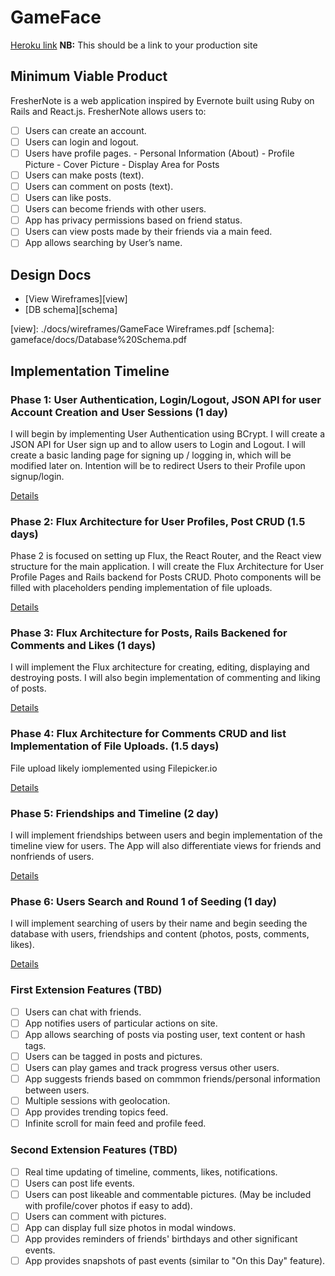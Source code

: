 # GameFace

[Heroku link][heroku] **NB:** This should be a link to your production site

[heroku]: http://www.herokuapp.com (will link to Heroku on custom URL)

## Minimum Viable Product

FresherNote is a web application inspired by Evernote built using Ruby on Rails
and React.js. FresherNote allows users to:

<!-- This is a Markdown checklist. Use it to keep track of your progress! -->

- [ ] Users can create an account.
- [ ] Users can login and logout.
- [ ] Users have profile pages.
      - Personal Information (About)
      - Profile Picture
      - Cover Picture
      - Display Area for Posts
- [ ] Users can make posts (text).
- [ ] Users can comment on posts (text).
- [ ] Users can like posts.
- [ ] Users can become friends with other users.
- [ ] App has privacy permissions based on friend status.
- [ ] Users can view posts made by their friends via a main feed.
- [ ] App allows searching by User’s name.

## Design Docs
* [View Wireframes][view]
* [DB schema][schema]

[view]: ./docs/wireframes/GameFace Wireframes.pdf
[schema]: gameface/docs/Database%20Schema.pdf

## Implementation Timeline

### Phase 1: User Authentication, Login/Logout, JSON API for user Account Creation and User Sessions (1 day)

I will begin by implementing User Authentication using BCrypt. I will create a 
JSON API for User sign up and to allow users to Login and Logout. I will create 
a basic landing page for signing up / logging in, which will be modified later on. 
Intention will be to redirect Users to their Profile upon signup/login. 

[Details][phase-one]

### Phase 2: Flux Architecture for User Profiles, Post CRUD (1.5 days)

Phase 2 is focused on setting up Flux, the React Router, and the React view
structure for the main application. I will create the Flux Architecture for 
User Profile Pages and Rails backend for Posts CRUD. Photo components will be 
filled with placeholders pending implementation of file uploads.


[Details][phase-two]

### Phase 3: Flux Architecture for Posts, Rails Backened for Comments and Likes (1 days)

I will implement the Flux architecture for creating, editing, displaying and 
destroying posts. I will also begin implementation of commenting and liking of posts.


[Details][phase-three]

### Phase 4: Flux Architecture for Comments CRUD and list Implementation of File Uploads. (1.5 days)

File upload likely iomplemented using Filepicker.io

[Details][phase-four]

### Phase 5: Friendships and Timeline (2 day)

I will implement friendships between users and begin implementation of the timeline 
view for users. The App will also differentiate views for friends and nonfriends of users.

[Details][phase-five]

### Phase 6: Users Search and Round 1 of Seeding (1 day)

I will implement searching of users by their name and begin seeding the 
database with users, friendships and content (photos, posts, comments, likes).

[Details][phase-six]

### First Extension Features (TBD)
- [ ] Users can chat with friends.
- [ ] App notifies users of particular actions on site.
- [ ] App allows searching of posts via posting user, text content or hash tags.
- [ ] Users can be tagged in posts and pictures.
- [ ] Users can play games and track progress versus other users.
- [ ] App suggests friends based on commmon friends/personal information between users.
- [ ] Multiple sessions with geolocation.
- [ ] App provides trending topics feed.
- [ ] Infinite scroll for main feed and profile feed.

### Second Extension Features (TBD)
- [ ] Real time updating of timeline, comments, likes, notifications.
- [ ] Users can post life events.
- [ ] Users can post likeable and commentable pictures. (May be included with profile/cover photos if easy to add).
- [ ] Users can comment with pictures.
- [ ] App can display full size photos in modal windows.
- [ ] App provides reminders of friends' birthdays and other significant events.
- [ ] App provides snapshots of past events (similar to "On this Day" feature).

[phase-one]: ./docs/phases/phase1.md
[phase-two]: ./docs/phases/phase2.md
[phase-three]: ./docs/phases/phase3.md
[phase-four]: ./docs/phases/phase4.md
[phase-five]: ./docs/phases/phase5.md
[phase-six]: ./docs/phases/phase6.md
